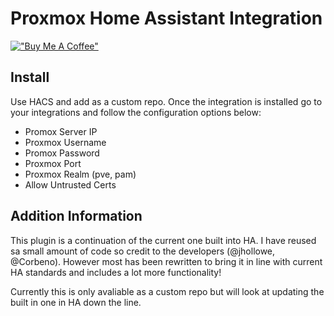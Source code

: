 # Proxmox Home Assistant Integration

[!["Buy Me A Coffee"](https://www.buymeacoffee.com/assets/img/custom_images/orange_img.png)](https://www.buymeacoffee.com/itchannel)

## Install 
Use HACS and add as a custom repo. Once the integration is installed go to your integrations and follow the configuration options below:
- Promox Server IP
- Proxmox Username
- Promox Password
- Proxmox Port
- Proxmox Realm (pve, pam)
- Allow Untrusted Certs

## Addition Information

This plugin is a continuation of the current one built into HA. I have reused sa small amount of code so credit to the developers (@jhollowe, @Corbeno). However most has been rewritten to bring it in line with current HA standards and includes a lot more functionality!

Currently this is only avaliable as a custom repo but will look at updating the built in one in HA down the line. 
